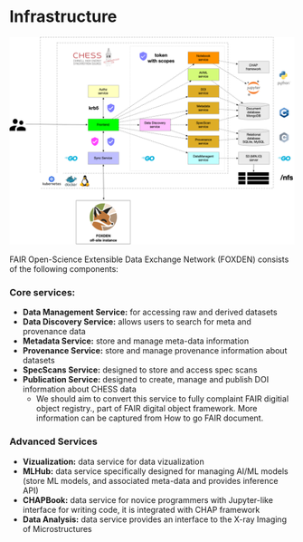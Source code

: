 # Infrastructure
![infrastructure](images/Implementation.png)

FAIR Open-Science Extensible Data Exchange Network (FOXDEN) consists of the following components:

### Core services:
- **Data Management Service:** for accessing raw and derived datasets
- **Data Discovery Service:** allows users to search for meta and provenance data
- **Metadata Service:** store and manage meta-data information
- **Provenance Service:** store and manage provenance information about datasets
- **SpecScans Service:** designed to store and access spec scans
- **Publication Service:** designed to create, manage and publish DOI information about CHESS data
  - We should aim to convert this service to fully complaint FAIR digitial object registry., part of FAIR digital object framework. More information can be captured from How to go FAIR document.

### Advanced Services
- **Vizualization:** data service for data vizualization
- **MLHub:** data service specifically designed for managing AI/ML models (store ML models, and associated meta-data and provides inference API)
- **CHAPBook:** data service for novice programmers with Jupyter-like interface for writing code, it is integrated with CHAP framework
- **Data Analysis:** data service provides an interface to the X-ray Imaging of Microstructures
